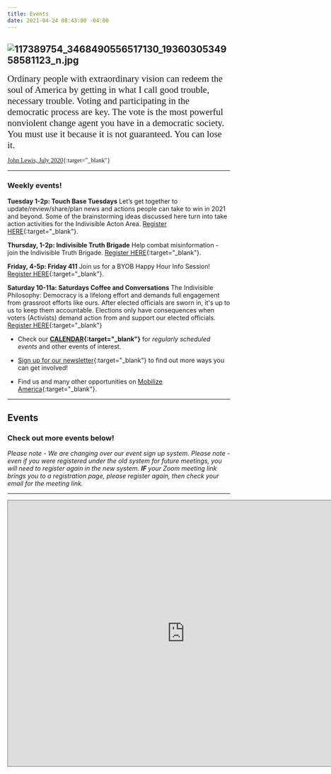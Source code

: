 ```yaml
---
title: Events
date: 2021-04-24 08:43:00 -04:00
---
```


## ![117389754_3468490556517130_1936030534958581123_n.jpg](/uploads/117389754_3468490556517130_1936030534958581123_n.jpg)

<span style="font-family:Papyrus; font-size:1.5em;">Ordinary people with extraordinary vision can redeem the soul of America by getting in what I call good trouble, necessary trouble. Voting and participating in the democratic process are key. The vote is the most powerful nonviolent change agent you have in a democratic society. You must use it because it is not guaranteed. You can lose it.</span>

<span style="font-family:Papyrus; font-size:1.0em;">[John Lewis, July 2020](https://www.nytimes.com/2020/07/30/opinion/john-lewis-civil-rights-america.html){:target="_blank"}</span>

---

### Weekly events!

**Tuesday 1-2p: Touch Base Tuesdays** Let’s get together to update/review/share/plan news and actions people can take to win in 2021 and beyond. Some of the brainstorming ideas discussed here turn into take action activities for the Indivisible Acton Area. [Register HERE](https://us02web.zoom.us/meeting/register/tZEkde-gpzktG9bKshEM-UVH-RWvS5BagXH7){:target="_blank"}.

**Thursday, 1-2p: Indivisible Truth Brigade** Help combat misinformation - join the Indivisible Truth Brigade.  [Register HERE](https://www.mobilize.us/indivisibleacton-area/event/369343/){:target="_blank"}.

**Friday, 4-5p: Friday 411** Join us for a BYOB Happy Hour Info Session!  [Register HERE](https://us02web.zoom.us/meeting/register/tZ0qdOyorDMpHdO4DRjEjUsfu23YxSvEdLlG){:target="_blank"}.

**Saturday 10-11a: Saturdays Coffee and Conversations** The Indivisible Philosophy: Democracy is a lifelong effort and demands full engagement from grassroot efforts like ours. After elected officials are sworn in, it's up to us to keep them accountable. Elections only have consequences when voters (Activists) demand action from and support our elected officials. [Register HERE](https://us02web.zoom.us/meeting/register/tZEkde-gpzktG9bKshEM-UVH-RWvS5BagXH7){:target="_blank"}

* Check our **[CALENDAR](http://www.indivisibleacton.org/calendar.html){:target="_blank"}** for *regularly scheduled events* and other events of interest.

* [Sign up for our newsletter](https://actionnetwork.org/forms/join-indivisible-acton?source=direct_link&referrer=group-indivisible-acton){:target="_blank"} to find out more ways you can get involved!

* Find us and many other opportunities on [Mobilize America](https://www.mobilize.us/indivisibleacton-area/){:target="_blank"}.

---

## Events


### Check out more events below!

*Please note - We are changing over our event sign up system.  Please note - even if you were registered under the old system for future meetings, you will need to register again in the new system.  **IF** your Zoom meeting link brings you to a registration page, please register again, then check your email for the meeting link.*

---

<iframe src="https://calendar.google.com/calendar/embed?height=600&amp;wkst=1&amp;bgcolor=%23ffffff&amp;ctz=America%2FNew_York&amp;src=aW5kaXZpc2libGUuYWN0b24ubWFAZ21haWwuY29t&amp;color=%23039BE5&amp;showTabs=1&amp;mode=AGENDA" style="border:solid 1px #777" width="800" height="600" frameborder="0" scrolling="no"></iframe> 